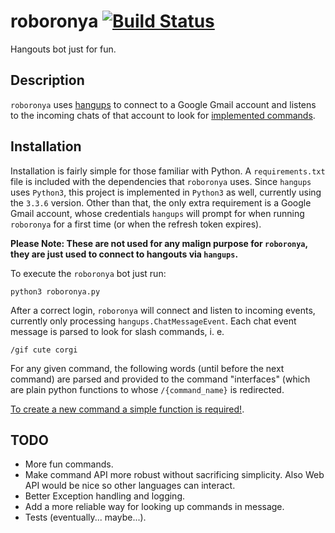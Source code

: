 # roboronya [![Build Status](https://travis-ci.org/synnick/roboronya.svg?branch=master)](https://travis-ci.org/synnick/roboronya)
Hangouts bot just for fun.

## Description

`roboronya` uses [hangups](https://github.com/tdryer/hangups) to connect to a Google Gmail account and listens to the
incoming chats of that account to look for [implemented commands](https://github.com/synnick/roboronya/blob/master/commands.py#L13).

## Installation

Installation is fairly simple for those familiar with Python. A `requirements.txt` file is included with the dependencies that `roboronya` uses. Since `hangups` uses `Python3`, this project is implemented in `Python3` as well, currently using the `3.3.6` version. Other than that, the only extra requirement is a Google Gmail account, whose credentials `hangups` will prompt for when running `roboronya` for a first time (or when the refresh token expires).

**Please Note: These are not used for any malign purpose for `roboronya`, they are just used to connect to hangouts
via `hangups`.**

To execute the `roboronya` bot just run:
```
python3 roboronya.py
```

After a correct login, `roboronya` will connect and listen to incoming events, currently only processing `hangups.ChatMessageEvent`. Each chat event message is parsed to look for slash commands, i. e.
```
/gif cute corgi
```

For any given command, the following words (until before the next command) are parsed and provided to the command "interfaces" (which are plain python functions to whose `/{command_name}` is redirected.

[To create a new command a simple function is required!](https://github.com/synnick/roboronya/blob/master/commands.py#L253).

## TODO
- More fun commands.
- Make command API more robust without sacrificing simplicity. Also Web API would be nice so other languages can interact.
- Better Exception handling and logging.
- Add a more reliable way for looking up commands in message.
- Tests (eventually... maybe...).
